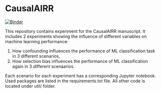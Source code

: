 # CausalAIRR

[![Binder](https://mybinder.org/badge_logo.svg)](https://mybinder.org/v2/gh/uio-bmi/CausalAIRR/HEAD)

This repository contains experiment for the CausalAIRR manuscript. It includes 2 experiments
showing the influence of different variables on machine learning performance:

1. How confounding influences the performance of ML classification task in 3 different scenarios,
2. How selection bias influences the performance of ML classification again in 3 different scenaarios.

Each scenario for each experiment has a corresponding Jupyter notebook. Used packages are listed in the requirements.txt
file. All other code is located under util/ folder.
